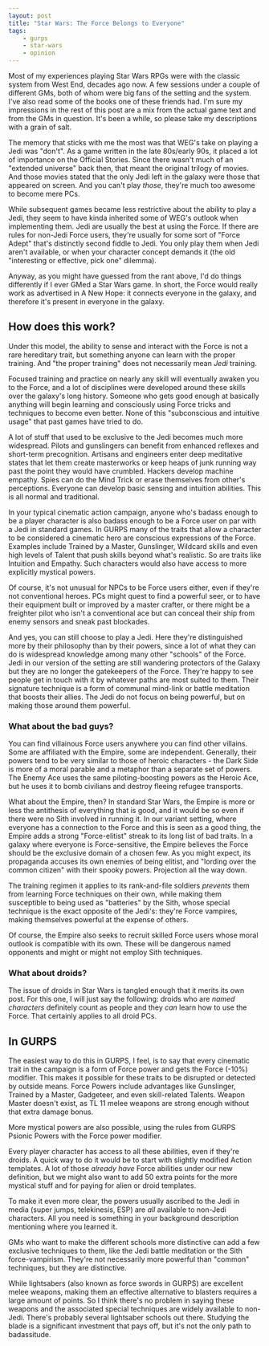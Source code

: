 ```yaml
---
layout: post
title: "Star Wars: The Force Belongs to Everyone"
tags:
    - gurps
    - star-wars
    - opinion
---
```


Most of my experiences playing Star Wars RPGs were with the classic system from
West End, decades ago now. A few sessions under a couple of different GMs, both
of whom were big fans of the setting and the system. I've also read some of the
books one of these friends had. I'm sure my impressions in the rest of this post
are a mix from the actual game text and from the GMs in question. It's been a
while, so please take my descriptions with a grain of salt.

The memory that sticks with me the most was that WEG's take on playing a Jedi
was "don't". As a game written in the late 80s/early 90s, it placed a lot of
importance on the Official Stories. Since there wasn't much of an "extended
universe" back then, that meant the original trilogy of movies. And those movies
stated that the only Jedi left in the galaxy were those that appeared on
screen. And you can't play _those_, they're much too awesome to become mere PCs.

While subsequent games became less restrictive about the ability to play a Jedi,
they seem to have kinda inherited some of WEG's outlook when implementing
them. Jedi are usually the best at using the Force. If there are rules for
non-Jedi Force users, they're usually for some sort of "Force Adept" that's
distinctly second fiddle to Jedi. You only play them when Jedi aren't available,
or when your character concept demands it (the old "interesting or effective,
pick one" dilemma).

Anyway, as you might have guessed from the rant above, I'd do things differently
if I ever GMed a Star Wars game. In short, the Force would really work as
advertised in A New Hope: it connects everyone in the galaxy, and therefore it's
present in everyone in the galaxy.

## How does this work?

Under this model, the ability to sense and interact with the Force is not a rare
hereditary trait, but something anyone can learn with the proper training. And
"the proper training" does not necessarily mean _Jedi_ training.

Focused training and practice on nearly any skill will eventually awaken you to
the Force, and a lot of disciplines were developed around these skills over the
galaxy's long history. Someone who gets good enough at basically anything will
begin learning and consciously using Force tricks and techniques to become even
better. None of this "subconscious and intuitive usage" that past games have
tried to do.

A lot of stuff that used to be exclusive to the Jedi becomes much more
widespread. Pilots and gunslingers can benefit from enhanced reflexes and
short-term precognition. Artisans and engineers enter deep meditative states
that let them create masterworks or keep heaps of junk running way past the
point they would have crumbled. Hackers develop machine empathy. Spies can do
the Mind Trick or erase themselves from other's perceptions. Everyone can
develop basic sensing and intuition abilities. This is all normal and
traditional.

In your typical cinematic action campaign, anyone who's badass enough to be a
player character is also badass enough to be a Force user on par with a Jedi in
standard games. In GURPS many of the traits that allow a character to be
considered a cinematic hero are conscious expressions of the Force. Examples
include Trained by a Master, Gunslinger, Wildcard skills and even high levels of
Talent that push skills beyond what's realistic. So are traits like Intuition
and Empathy. Such characters would also have access to more explicitly mystical
powers.

Of course, it's not unusual for NPCs to be Force users either, even if they're
not conventional heroes. PCs might quest to find a powerful seer, or to have
their equipment built or improved by a master crafter, or there might be a
freighter pilot who isn't a conventional ace but can conceal their ship from
enemy sensors and sneak past blockades.

And yes, you can still choose to play a Jedi. Here they're distinguished more by
their philosophy than by their powers, since a lot of what they can do is
widespread knowledge among many other "schools" of the Force. Jedi in our
version of the setting are still wandering protectors of the Galaxy but they are
no longer the gatekeepers of the Force. They're happy to see people get in touch
with it by whatever paths are most suited to them. Their signature technique is
a form of communal mind-link or battle meditation that boosts their allies. The
Jedi do not focus on being powerful, but on making those around them powerful.

### What about the bad guys?

You can find villainous Force users anywhere you can find other villains. Some
are affiliated with the Empire, some are independent. Generally, their powers
tend to be very similar to those of heroic characters - the Dark Side is more of
a moral parable and a metaphor than a separate set of powers. The Enemy Ace uses
the same piloting-boosting powers as the Heroic Ace, but he uses it to bomb
civilians and destroy fleeing refugee transports.

What about the Empire, then? In standard Star Wars, the Empire is more or less
the antithesis of everything that is good, and it would be so even if there were
no Sith involved in running it. In our variant setting, where everyone has a
connection to the Force and this is seen as a good thing, the Empire adds a
strong "Force-elitist" streak to its long list of bad traits. In a galaxy where
everyone is Force-sensitive, the Empire believes the Force should be the
exclusive domain of a chosen few. As you might expect, its propaganda accuses
its own enemies of being elitist, and "lording over the common citizen" with
their spooky powers. Projection all the way down.

The training regimen it applies to its rank-and-file soldiers _prevents_ them
from learning Force techniques on their own, while making them susceptible to
being used as "batteries" by the Sith, whose special technique is the exact
opposite of the Jedi's: they're Force vampires, making themselves powerful at
the expense of others.

Of course, the Empire also seeks to recruit skilled Force users whose moral
outlook is compatible with its own. These will be dangerous named opponents and
might or might not employ Sith techniques.

### What about droids?

The issue of droids in Star Wars is tangled enough that it merits its own
post. For this one, I will just say the following: droids who are _named
characters_ definitely count as people and they _can_ learn how to use the
Force. That certainly applies to all droid PCs.



## In GURPS

The easiest way to do this in GURPS, I feel, is to say that every cinematic
trait in the campaign is a form of Force power and gets the Force (-10%)
modifier. This makes it possible for these traits to be disrupted or detected by
outside means. Force Powers include advantages like Gunslinger, Trained by a
Master, Gadgeteer, and even skill-related Talents. Weapon Master doesn't exist,
as TL 11 melee weapons are strong enough without that extra damage bonus.

More mystical powers are also possible, using the rules from GURPS Psionic
Powers with the Force power modifier.

Every player character has access to all these abilities, even if they're
droids. A quick way to do it would be to start with slightly modified Action
templates. A lot of those _already have_ Force abilities under our new
definition, but we might also want to add 50 extra points for the more mystical
stuff and for paying for alien or droid templates.

To make it even more clear, the powers usually ascribed to the Jedi in media
(super jumps, telekinesis, ESP) are _all_ available to non-Jedi characters. All
you need is something in your background description mentioning where you
learned it.

GMs who want to make the different schools more distinctive can add a few
exclusive techniques to them, like the Jedi battle meditation or the Sith
force-vampirism. They're not necessarily more powerful than "common" techniques,
but they are distinctive.

While lightsabers (also known as force swords in GURPS) are excellent melee
weapons, making them an effective alternative to blasters requires a large
amount of points. So I think there's no problem in saying these weapons and the
associated special techniques are widely available to non-Jedi. There's probably
several lightsaber schools out there. Studying the blade is a significant
investment that pays off, but it's not the only path to badassitude.
